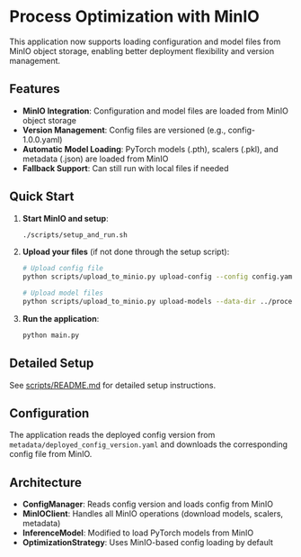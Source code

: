 # Process Optimization with MinIO

This application now supports loading configuration and model files from MinIO object storage, enabling better deployment flexibility and version management.

## Features

- **MinIO Integration**: Configuration and model files are loaded from MinIO object storage
- **Version Management**: Config files are versioned (e.g., config-1.0.0.yaml)
- **Automatic Model Loading**: PyTorch models (.pth), scalers (.pkl), and metadata (.json) are loaded from MinIO
- **Fallback Support**: Can still run with local files if needed

## Quick Start

1. **Start MinIO and setup**:
   ```bash
   ./scripts/setup_and_run.sh
   ```

2. **Upload your files** (if not done through the setup script):
   ```bash
   # Upload config file
   python scripts/upload_to_minio.py upload-config --config config.yaml --version 1.0.0
   
   # Upload model files  
   python scripts/upload_to_minio.py upload-models --data-dir ../process-optimization/data
   ```

3. **Run the application**:
   ```bash
   python main.py
   ```

## Detailed Setup

See [scripts/README.md](scripts/README.md) for detailed setup instructions.

## Configuration

The application reads the deployed config version from `metadata/deployed_config_version.yaml` and downloads the corresponding config file from MinIO.

## Architecture

- **ConfigManager**: Reads config version and loads config from MinIO
- **MinIOClient**: Handles all MinIO operations (download models, scalers, metadata)
- **InferenceModel**: Modified to load PyTorch models from MinIO
- **OptimizationStrategy**: Uses MinIO-based config loading by default
